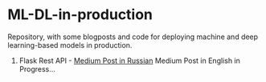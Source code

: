 # ML-DL-in-production
Repository, with some blogposts and code for deploying machine and deep learning-based models in production. 

1. Flask Rest API - [Medium Post in Russian](https://bit.ly/3mtSixG) Medium Post in English in Progress...

